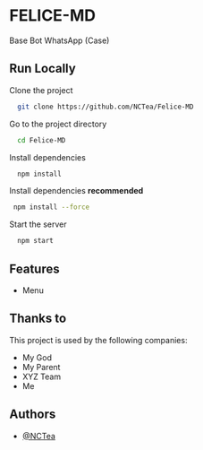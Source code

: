 # FELICE-MD

Base Bot WhatsApp (Case)


## Run Locally

Clone the project

```bash
  git clone https://github.com/NCTea/Felice-MD
```

Go to the project directory

```bash
  cd Felice-MD
```

Install dependencies

```bash
  npm install
```

Install dependencies **recommended**
```bash
 npm install --force
```

Start the server

```bash
  npm start
```




## Features

- Menu


## Thanks to

This project is used by the following companies:

- My God
- My Parent
- XYZ Team
- Me


## Authors

- [@NCTea](https://github.com/NCTea)

